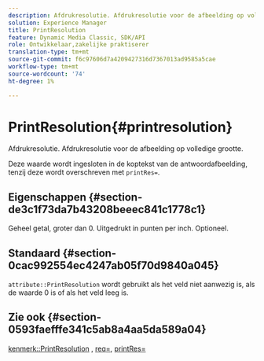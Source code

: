 ```yaml
---
description: Afdrukresolutie. Afdrukresolutie voor de afbeelding op volledige grootte.
solution: Experience Manager
title: PrintResolution
feature: Dynamic Media Classic, SDK/API
role: Ontwikkelaar,zakelijke praktiserer
translation-type: tm+mt
source-git-commit: f6c97606d7a4209427316d7367013ad9585a5cae
workflow-type: tm+mt
source-wordcount: '74'
ht-degree: 1%

---
```



# PrintResolution{#printresolution}

Afdrukresolutie. Afdrukresolutie voor de afbeelding op volledige grootte.

Deze waarde wordt ingesloten in de koptekst van de antwoordafbeelding, tenzij deze wordt overschreven met `printRes=`.

## Eigenschappen {#section-de3c1f73da7b43208beeec841c1778c1}

Geheel getal, groter dan 0. Uitgedrukt in punten per inch. Optioneel.

## Standaard {#section-0cac992554ec4247ab05f70d9840a045}

`attribute::PrintResolution` wordt gebruikt als het veld niet aanwezig is, als de waarde 0 is of als het veld leeg is.

## Zie ook {#section-0593faefffe341c5ab8a4aa5da589a04}

[kenmerk::PrintResolution](../../../../../../is-api/image-catalog/image-serving-api-ref/c-image-catalog-reference/c-attributes-reference/r-printresolution.md#reference-a53c6850077148c9bd88a8c5c1c400c5) ,  [req=](../../../../../../is-api/http-ref/image-serving-api-ref/c-http-protocol-reference/c-command-reference/r-req/r-req.md#reference-907cdb4a97034db7ad94695f25552e76),  [printRes=](../../../../../../is-api/http-ref/image-serving-api-ref/c-http-protocol-reference/c-command-reference/r-printres.md#reference-84f52afff4704c4b9d58e4bbbaea1491)
